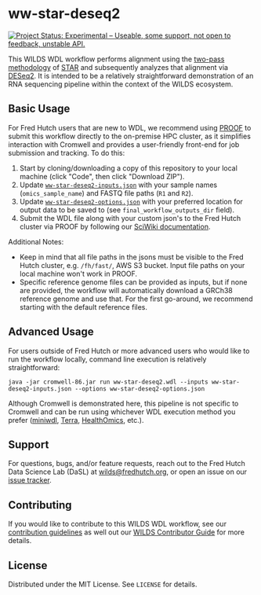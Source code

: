 
# ww-star-deseq2
[![Project Status: Experimental – Useable, some support, not open to feedback, unstable API.](https://getwilds.org/badges/badges/experimental.svg)](https://getwilds.org/badges/#experimental)

This WILDS WDL workflow performs alignment using the [two-pass methodology](https://github.com/alexdobin/STAR/blob/master/doc/STARmanual.pdf) of [STAR](https://github.com/alexdobin/STAR) and subsequently analyzes that alignment via [DESeq2](https://bioconductor.org/packages/release/bioc/html/DESeq2.html). It is intended to be a relatively straightforward demonstration of an RNA sequencing pipeline within the context of the WILDS ecosystem.

## Basic Usage

For Fred Hutch users that are new to WDL, we recommend using [PROOF](https://sciwiki.fredhutch.org/dasldemos/proof-how-to/) to submit this workflow directly to the on-premise HPC cluster, as it simplifies interaction with Cromwell and provides a user-friendly front-end for job submission and tracking. To do this:

1. Start by cloning/downloading a copy of this repository to your local machine (click "Code", then click "Download ZIP").
2. Update [`ww-star-deseq2-inputs.json`](https://github.com/getwilds/ww-star-deseq2/blob/main/ww-star-deseq2-inputs.json) with your sample names (`omics_sample_name`) and FASTQ file paths (`R1` and `R2`).
3. Update [`ww-star-deseq2-options.json`](https://github.com/getwilds/ww-star-deseq2/blob/main/ww-star-deseq2-inputs.json) with your preferred location for output data to be saved to (see `final_workflow_outputs_dir` field).
4. Submit the WDL file along with your custom json's to the Fred Hutch cluster via PROOF by following our [SciWiki documentation](https://sciwiki.fredhutch.org/dasldemos/proof-how-to/).

Additional Notes:
- Keep in mind that all file paths in the jsons must be visible to the Fred Hutch cluster, e.g. `/fh/fast/`, AWS S3 bucket. Input file paths on your local machine won't work in PROOF.
- Specific reference genome files can be provided as inputs, but if none are provided, the workflow will automatically download a GRCh38 reference genome and use that. For the first go-around, we recommend starting with the default reference files.

## Advanced Usage

For users outside of Fred Hutch or more advanced users who would like to run the workflow locally, command line execution is relatively straightforward: 
```
java -jar cromwell-86.jar run ww-star-deseq2.wdl --inputs ww-star-deseq2-inputs.json --options ww-star-deseq2-options.json
```
Although Cromwell is demonstrated here, this pipeline is not specific to Cromwell and can be run using whichever WDL execution method you prefer ([miniwdl](https://github.com/chanzuckerberg/miniwdl), [Terra](https://terra.bio/), [HealthOmics](https://docs.aws.amazon.com/omics/latest/dev/workflows.html), etc.).

## Support

For questions, bugs, and/or feature requests, reach out to the Fred Hutch Data Science Lab (DaSL) at wilds@fredhutch.org, or open an issue on our [issue tracker](https://github.com/getwilds/ww-star-deseq2/issues).

## Contributing

If you would like to contribute to this WILDS WDL workflow, see our [contribution guidelines](.github/CONTRIBUTING.md) as well out our [WILDS Contributor Guide](https://getwilds.org/guide/) for more details.

## License

Distributed under the MIT License. See `LICENSE` for details.
